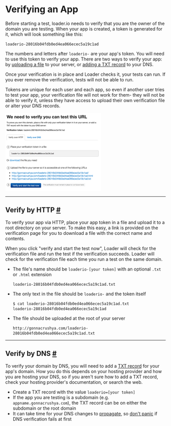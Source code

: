 # Verifying an App

Before starting a test, loader.io needs to verify that you are the owner of the domain you are testing. When your app is created, a token is generated for it, which will look something like this:

    loaderio-28016b04fdb0ed4ea066ecec5a19c1ad

The numbers and letters after `loaderio-` are your app's token. You will need to use this token to verify your app. There are two ways to verify your app: by [uploading a file][http] to your server, or [adding a TXT record][dns] to your DNS.

Once your verification is in place and Loader checks it, your tests can run. If you ever remove the verification, tests will not be able to run.

Tokens are unique for each user and each app, so even if another user tries to test your app, your verification file will not work for them- they will not be able to verify it, unless they have access to upload their own verification file or alter your DNS records.

![Verification Instructions](../img/loaderio-http-verification.png)

--------------

## Verify by HTTP <a href="#http" id="http" class="mark">#</a>

To verify your app via HTTP, place your app token in a file and upload it to a root directory on your server. To make this easy, a link is provided on the verification page for you to download a file with the correct name and contents.

When you click "verify and start the test now", Loader will check for the verification file and run the test if the verification succeeds. Loader will check for the verification file each time you run a test on the same domain.

- The file's name should be `loaderio-[your token]` with an optional `.txt` or `.html` extension

      loaderio-28016b04fdb0ed4ea066ecec5a19c1ad.txt

- The only text in the file should be `loaderio-` and the token itself

      $ cat loaderio-28016b04fdb0ed4ea066ecec5a19c1ad.txt
      loaderio-28016b04fdb0ed4ea066ecec5a19c1ad

- The file should be uploaded at the root of your server

      http://gonnacrushya.com/loaderio-28016b04fdb0ed4ea066ecec5a19c1ad.txt

--------------

## Verify by DNS <a href="#dns" id="dns" class="mark">#</a>

To verify your domain by DNS, you will need to add a [TXT record][wp-txt] for your app's domain. How you do this depends on your hosting provider and how you are hosting your DNS, so if you aren't sure how to add a TXT record, check your hosting provider's documentation, or search the web.

- Create a TXT record with the value `loaderio=[your token]`
- If the app you are testing is a subdomain (e.g. `appname.gonnacrushya.com`), the TXT record can be on either the subdomain or the root domain
- It can take time for your DNS changes to [propagate][wp-propagate], so [don't panic][wm-towelday] if DNS verification fails at first


[http]: #http "Verify by HTTP"
[dns]: #dns "Verify by DNS"
[wp-txt]: http://en.wikipedia.org/wiki/List_of_DNS_record_types#TXT "DNS Record Types"
[wp-propagate]: http://en.wikipedia.org/wiki/Domain_Name_System#Record_caching "DNS Record Caching"
[wm-towelday]: http://upload.wikimedia.org/wikipedia/commons/1/17/Towelday-Innsbruck.jpg "Towel Day"

<div id="spacer"></div>
